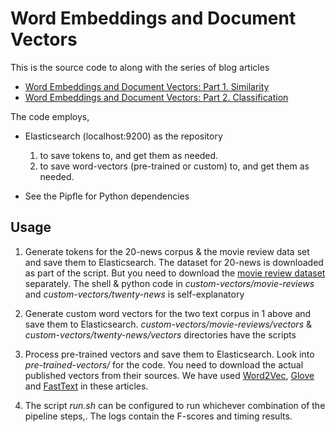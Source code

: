 # Word Embeddings and Document Vectors

This is the source code to along with the series of blog articles

* [Word Embeddings and Document Vectors: Part 1. Similarity](http://xplordat.com/2018/09/27/word-embeddings-and-document-vectors-part-1-similarity/)
* [Word Embeddings and Document Vectors: Part 2. Classification](http://xplordat.com/2018/09/27/word-embeddings-and-document-vectors-part-1-similarity/)

The code employs,

* Elasticsearch (localhost:9200) as the repository
   1. to save tokens to, and get them as needed. 
   2. to save word-vectors (pre-trained or custom) to, and get them as needed. 

* See the Pipfle for Python dependencies

## Usage

1. Generate tokens for the 20-news corpus & the movie review data set and save them to Elasticsearch. The dataset for 20-news is downloaded as part of the script. But you need to download the [movie review dataset](http://ai.stanford.edu/~amaas/data/sentiment/) separately. The shell & python code in *custom-vectors/movie-reviews* and *custom-vectors/twenty-news* is self-explanatory

2. Generate custom word vectors for the two text corpus in 1 above and save them to Elasticsearch. *custom-vectors/movie-reviews/vectors* & *custom-vectors/twenty-news/vectors* directories have the scripts

3. Process pre-trained vectors and save them to Elasticsearch. Look into *pre-trained-vectors/* for the code. You need to download the actual published vectors from their sources. We have used [Word2Vec](https://drive.google.com/file/d/0B7XkCwpI5KDYNlNUTTlSS21pQmM/edit?usp=sharing), [Glove](http://nlp.stanford.edu/data/wordvecs/glove.6B.zip) and [FastText](https://s3-us-west-1.amazonaws.com/fasttext-vectors/crawl-300d-2M.vec.zip) in these articles.

4. The script *run.sh* can be configured to run whichever combination of the pipeline steps,. The logs contain the F-scores and timing results.





